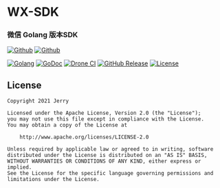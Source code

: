 # WX-SDK

### 微信 Golang 版本SDK

[![Github](https://img.shields.io/github/followers/iGoogle-ink?label=Follow&style=social)](https://github.com/iGoogle-ink)
[![Github](https://img.shields.io/github/forks/go-pay/wx-sdk?label=Fork&style=social)](https://github.com/go-pay/gopay/fork)

[![Golang](https://img.shields.io/badge/golang-1.16-brightgreen.svg)](https://golang.google.cn)
[![GoDoc](https://img.shields.io/badge/doc-pkg.go.dev-informational.svg)](https://pkg.go.dev/github.com/go-pay/wx-sdk)
[![Drone CI](https://cloud.drone.io/api/badges/go-pay/gopay/status.svg)](https://cloud.drone.io/go-pay/wx-sdk)
[![GitHub Release](https://img.shields.io/github/v/release/go-pay/gopay)](https://github.com/go-pay/wx-sdk/releases)
[![License](https://img.shields.io/github/license/go-pay/gopay)](https://www.apache.org/licenses/LICENSE-2.0)


## License

```
Copyright 2021 Jerry

Licensed under the Apache License, Version 2.0 (the "License");
you may not use this file except in compliance with the License.
You may obtain a copy of the License at

    http://www.apache.org/licenses/LICENSE-2.0

Unless required by applicable law or agreed to in writing, software
distributed under the License is distributed on an "AS IS" BASIS,
WITHOUT WARRANTIES OR CONDITIONS OF ANY KIND, either express or implied.
See the License for the specific language governing permissions and
limitations under the License.
```